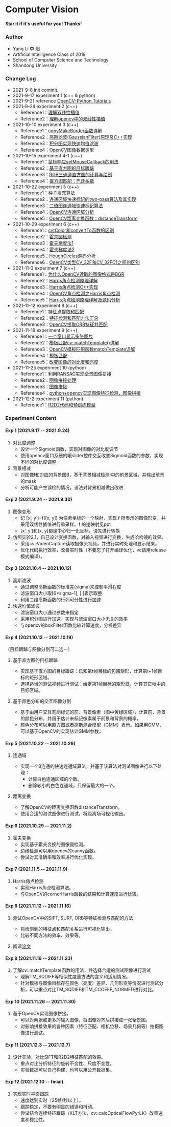 # Computer Vision

**Star it if it's useful for you! Thanks!**

### Author

- Yang Li 李 阳
- Artificial Intelligence Class of 2019
- School of Computer Science and Technology
- Shandong University

### Change Log

- 2021-9-8 init commit.
- 2021-9-17 experiment 1 (c++ & python)
- 2021-9-21 reference [OpenCV-Python Tutorials](https://opencv24-python-tutorials.readthedocs.io/en/latest/py_tutorials/py_tutorials.html)
- 2021-9-24 experiment 2 (c++)
    - Reference1：[理解双线性插值](https://zhuanlan.zhihu.com/p/110754637)
    - Reference2：[理解opencv中的双线性插值](https://www.cnblogs.com/wxl845235800/p/9608736.html)
- 2021-10-10 experiment 3 (c++)
    - Reference1：[copyMakeBorder函数详解](https://blog.csdn.net/qq_36560894/article/details/105416273)
    - Reference2：[高斯滤波(GaussianFilter)原理及C++实现](https://blog.csdn.net/weixin_40647819/article/details/89742936)
    - Reference3：[积分图实现快速均值滤波](https://blog.csdn.net/weixin_40647819/article/details/88775598)
    - Reference4：[OpenCV图像数据类型](https://www.jianshu.com/p/437c5031615c)
- 2021-10-15 experiment 4-1 (c++)
    - Reference1：[鼠标响应setMouseCallback的用法](https://blog.csdn.net/qq_29540745/article/details/52562101)
    - Reference2：[基于直方图的目标跟踪](https://github.com/devWangBin/CV-image_processing)
    - Reference3：[RGB三通道直方图的计算与绘制](https://blog.csdn.net/Derical/article/details/108887966)
    - Reference4：[直方图匹配：巴氏系数](https://blog.csdn.net/jameschen9051/article/details/95895256)
- 2021-10-22 experiment 5 (c++)
    - Reference1：[种子填充算法](https://www.bbsmax.com/A/amd0AVWzge/)
    - Reference2：[连通区域快速标记的two-pass算法及其实现](https://www.cnblogs.com/riddick/p/8280883.html)
    - Reference3：[二值图连通域快速标记算法](https://www.cnblogs.com/ailitao/p/11787513.html)
    - Reference4：[OpenCV连通区域分析](https://blog.csdn.net/icvpr/article/details/10259577)
    - Reference5：[OpenCV距离变换函数：distanceTransform](https://www.jianshu.com/p/77a773d97987)
- 2021-10-29 experiment 6 (c++)
    - Reference1：[cvtColor和convertTo函数的区别](https://blog.csdn.net/qq_22764813/article/details/52135686)
    - Reference2：[霍夫圆检测](https://zhuanlan.zhihu.com/p/134452506)
    - Reference3：[霍夫梯度法1](https://www.cnblogs.com/bjxqmy/p/12333022.html)
    - Reference4：[霍夫梯度法2](https://blog.csdn.net/qq_41498261/article/details/103104035)
    - Reference5：[HoughCircles源码分析](https://blog.csdn.net/zhaocj/article/details/50454847)
    - Reference6：[OpenCV类型CV_32F和CV_32FC1之间的区别](https://www.askgo.cn/question/1476)
- 2021-11-3 experiment 7 (c++)
    - Reference1：[为什么OpenCV读取的图像格式是BGR](https://cloud.tencent.com/developer/article/1473677)
    - Reference2：[Harris角点检测原理详解](https://blog.csdn.net/lwzkiller/article/details/54633670)
    - Reference3：[Harris角点检测C++实现](https://www.jianshu.com/p/44e63f7f7f4f)
    - Reference4：[OpenCV角点检测之Harris角点检测](https://blog.csdn.net/poem_qianmo/article/details/29356187)
    - Reference5：[Harris角点检测原理详解及源码分析](https://blog.csdn.net/qq_37059483/article/details/77836239)
- 2021-11-12 experiment 8 (c++)
    - Reference1：[特征点提取和匹配](https://blog.csdn.net/jiangjiao4726/article/details/78385409)
    - Reference2：[特征检测和匹配方法汇总](https://www.cnblogs.com/skyfsm/p/7401523.html)
    - Reference3：[OpenCV提取ORB特征并匹配](https://www.jianshu.com/p/420f8211d1cb)
- 2021-11-19 experiment 9 (c++)
    - Reference1：[一个窗口显示多张图片](https://blog.csdn.net/guoyunfei123/article/details/81191395)
    - Reference2：[模板匹配cv::matchTemplate()详解](https://blog.csdn.net/guduruyu/article/details/69231259)
    - Reference3：[OpenCV模板匹配函数matchTemplate详解](https://blog.csdn.net/qq_30815237/article/details/86812716)
    - Reference4：[模板匹配](https://blog.csdn.net/liyuanbhu/article/details/49837661)
    - Reference5：[改变图像的对比度和亮度](https://blog.csdn.net/wc781708249/article/details/78448280)
- 2021-11-25 experiment 10  (python)
    - Reference1：[利用RANSAC实现全景图像拼接](https://blog.csdn.net/weixin_44525231/article/details/105065477?spm=1001.2014.3001.5501)
    - Reference2：[图像拼接处理](https://www.cnblogs.com/cenyan/p/12557065.html)
    - Reference3：[图像拼接](https://blog.csdn.net/weixin_44500303/article/details/116060201)
    - Reference4：[python+opencv实现图像特征检测，图像拼接](https://blog.csdn.net/qq_44019424/article/details/106010362)
- 2021-12-2 experiment 11 (python)
    - Reference1：[R2D2代码和预训练模型](https://github.com/naver/r2d2)

### Experiment Content

#### Exp 1 (2021.9.17 -- 2021.9.24)

1. 对比度调整
    - 设计一个Sigmoid函数，实现对图像的对比度调节
    - 使用opencv窗口系统的哦slider控件交互改变Sigmoid函数的参数，实现不同的对比度调整
2. 背景相减
    - 对图像I和对应的背景图B，基于背景相减检测I中的前景区域，并输出前景的mask
    - 分析可能产生误检的情况，设法对背景相减做出改进

#### Exp 2 (2021.9.24 -- 2021.9.30)

1. 图像变形
    - 记 [x’, y’]=f([x, y]) 为像素坐标的一个映射，实现 f 所表示的图像形变，并采用双线性插值进行重采样。f 的逆映射见ppt
    - [x’, y’]和[x, y]都是中心归一化坐标，请先进行转换
2. 仿照实验2.1，自己设计变换函数，对输入视频进行变换，生成哈哈镜的效果。
    - 采用cv::VideoCapture读取摄像头视频，并进行实时处理和显示结果。
    - 优化代码执行效率，改善实时性（不要忘了打开编译优化，vc请用release模式编译）。

#### Exp 3 (2021.10.4 -- 2021.10.12)

1. 高斯滤波
    - 通过调整高斯函数的标准差(sigma)来控制平滑程度
    - 滤波窗口大小取[6*sigma-1], [ ]表示取整
    - 利用二维高斯函数的行列可分性进行加速
2. 快速均值滤波
    - 滤波窗口大小通过参数来指定
    - 采用积分图进行加速，实现与滤波窗口大小无关的效率
    - 与opencv的boxFilter函数比较计算速度，分析差异

#### Exp 4 (2021.10.13 -- 2021.10.19)

（目标跟踪与图像分割可二选一）

1. 基于直方图的目标跟踪
    - 实现基于直方图的目标跟踪：已知第t帧目标的包围矩形，计算第t+1帧目标的矩形区域。
    - 选择适当的测试视频进行测试：给定第1帧目标的矩形框，计算其它帧中的目标区域。

2. 基于颜色分布的交互图像分割
    - 基于由用户交互笔刷标记的前、背景像素（图中黄绿区域），计算前、背景的颜色分布，并用于估计未标记像素属于前景和背景的概率。
    - 颜色分布可以用直方图或者高斯混合模型（GMM）表示。如果用GMM，可以基于OpenCV的实现估计GMM参数。

#### Exp 5 (2021.10.22 -- 2021.10.26)

1. 连通域
    - 实现一个8连通的快速连通域算法，并基于该算法对测试图像进行以下处理：
        - 计算白色连通区域的个数。
        - 删除较小的白色连通域，只保留最大的一个。

2. 距离变换
    - 了解OpenCV的距离变换函数distanceTransform。
    - 使用合适的测试图像进行测试，将距离场可视化输出。

#### Exp 6 (2021.10.29 -- 2021.11.2)

1. 霍夫变换
    - 实现基于霍夫变换的图像圆检测。
    - 边缘检测可以用opencv的canny函数。
    - 尝试对其准确率和效率进行优化实现。

#### Exp 7 (2021.11.5 -- 2021.11.9)

1. Harris角点检测
    - 实现Harris角点检测算法。
    - 与OpenCV的cornerHarris函数的结果和计算速度进行比较。

#### Exp 8 (2021.11.12 -- 2021.11.16)

1. 测试OpenCV中的SIFT, SURF, ORB等特征检测与匹配的方法
    - 将检测到的特征点和匹配关系进行可视化输出。
    - 比较不同方法的效率、效果等。

2. 阅读[论文](https://link.springer.com/article/10.1023/B:VISI.0000029664.99615.94)

#### Exp 9 (2021.11.19 -- 2021.11.23)

1. 了解cv::matchTemplate函数的用法，并选择合适的测试图像进行测试
    - 理解TM_SQDIFF等相似性度量方法的含义和适用情况。
    - 针对模板与图像目标存在颜色（亮度）差异、几何形变等情况进行测试分析，可以重点对比TM_SQDIFF和TM_CCOEFF_NORMED进行对比。

#### Exp 10 (2021.11.26 -- 2021.11.30)

1. 基于OpenCV实现图像拼接。
    - 可以对两张或更多的输入图像，将图像对齐后拼接成一张全景图。
    - 对影响拼接效果的各种因素（特征匹配、相机位移、场景几何等）拍摄图像进行测试。

#### Exp 11 (2021.12.3 -- 2021.12.7)

1. 设计实验，对比SIFT和R2D2特征匹配的效果。
    - 重点对比分析特征的旋转不变性、尺度不变性。
    - 实验数据可以自己构建，也可以用公开数据集。

#### Exp 12 (2021.12.10 -- finial)

1. 实现实时平面跟踪
    - 速度达到实时（25帧/秒以上）。
    - 跟踪稳定，不要有明显的错误和抖动。
    - 尝试结合连续特征跟踪（KLT方法，cv::calcOpticalFlowPyrLK）改善速度和稳定性。
